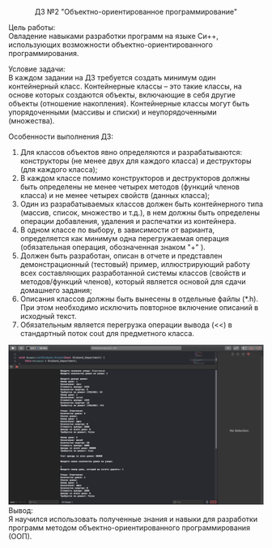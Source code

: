 <p align="center"> ДЗ №2 "Объектно-ориентированное программирование" </p>
Цель работы: <br> 
  Овладение навыками разработки программ на языке Си++, использующих возможности объектно-ориентированного программирования.

Условие задачи: <br>
  В каждом задании на ДЗ требуется создать минимум один контейнерный класс. Контейнерные классы – это такие классы, на основе которых создаются объекты, включающие в себя другие объекты (отношение накопления). Контейнерные классы могут быть упорядоченными (массивы и списки) и неупорядоченными (множества). 

Особенности выполнения ДЗ: 
  1. Для классов объектов явно определяются и разрабатываются: конструкторы (не менее двух для каждого класса) и деструкторы (для каждого класса);
  2. В каждом классе помимо конструкторов и деструкторов должны быть определены не менее четырех методов (функций членов класса) и не менее четырех свойств (данных класса);
  3. Один из разрабатываемых классов должен быть контейнерного типа (массив, список, множество и т.д.), в нем должны быть определены операции добавления, удаления и распечатки из контейнера.
  4. В одном классе по выбору, в зависимости от варианта, определяется как минимум одна перегружаемая операция (обязательная операция, обозначенная знаком "+" ). 
  5. Должен быть разработан, описан в отчете и представлен демонстрационный (тестовый) пример, иллюстрирующий работу всех составляющих разработанной системы классов (свойств и методов/функций членов), который является основой для сдачи домашнего задания;
  6. Описания классов должны быть вынесены в отдельные файлы (*.h). При этом необходимо исключить повторное включение описаний в исходный текст.
  7. Обязательным является перегрузка операции вывода (<<) в стандартный поток cout для предметного класса. 


![ААААаааа](/img/Otchet.png)
<br>
Вывод: <br>
Я научился использовать полученные знания и навыки для разработки программ методом объектно-ориентированного программирования (ООП).
